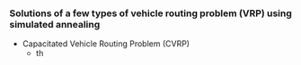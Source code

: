 ### Solutions of a few types of vehicle routing problem (VRP) using simulated annealing 
 * Capacitated Vehicle Routing Problem (CVRP)
   * th
